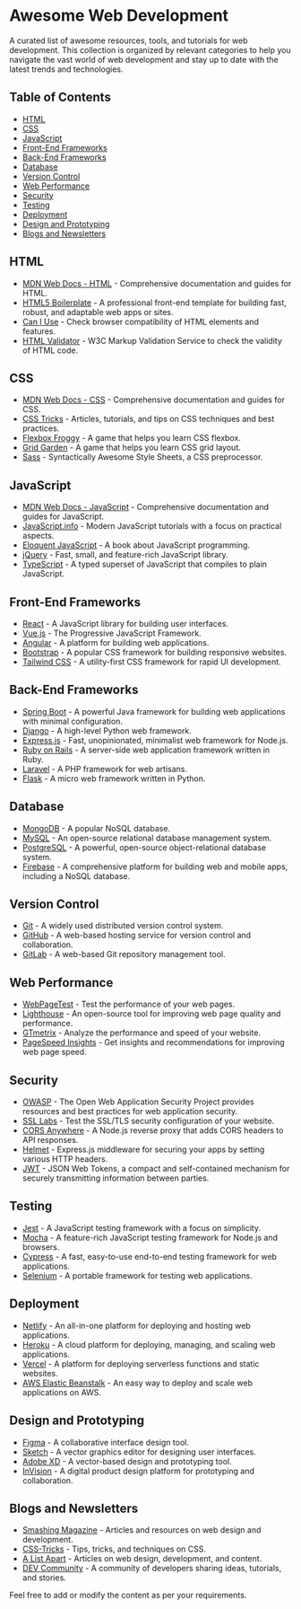 # Awesome Web Development

A curated list of awesome resources, tools, and tutorials for web development. This collection is organized by relevant categories to help you navigate the vast world of web development and stay up to date with the latest trends and technologies.

## Table of Contents

- [HTML](#html)
- [CSS](#css)
- [JavaScript](#javascript)
- [Front-End Frameworks](#front-end-frameworks)
- [Back-End Frameworks](#back-end-frameworks)
- [Database](#database)
- [Version Control](#version-control)
- [Web Performance](#web-performance)
- [Security](#security)
- [Testing](#testing)
- [Deployment](#deployment)
- [Design and Prototyping](#design-and-prototyping)
- [Blogs and Newsletters](#blogs-and-newsletters)

## HTML

- [MDN Web Docs - HTML](https://developer.mozilla.org/en-US/docs/Web/HTML) - Comprehensive documentation and guides for HTML.
- [HTML5 Boilerplate](https://html5boilerplate.com/) - A professional front-end template for building fast, robust, and adaptable web apps or sites.
- [Can I Use](https://caniuse.com/) - Check browser compatibility of HTML elements and features.
- [HTML Validator](https://validator.w3.org/) - W3C Markup Validation Service to check the validity of HTML code.

## CSS

- [MDN Web Docs - CSS](https://developer.mozilla.org/en-US/docs/Web/CSS) - Comprehensive documentation and guides for CSS.
- [CSS Tricks](https://css-tricks.com/) - Articles, tutorials, and tips on CSS techniques and best practices.
- [Flexbox Froggy](https://flexboxfroggy.com/) - A game that helps you learn CSS flexbox.
- [Grid Garden](https://cssgridgarden.com/) - A game that helps you learn CSS grid layout.
- [Sass](https://sass-lang.com/) - Syntactically Awesome Style Sheets, a CSS preprocessor.

## JavaScript

- [MDN Web Docs - JavaScript](https://developer.mozilla.org/en-US/docs/Web/JavaScript) - Comprehensive documentation and guides for JavaScript.
- [JavaScript.info](https://javascript.info/) - Modern JavaScript tutorials with a focus on practical aspects.
- [Eloquent JavaScript](https://eloquentjavascript.net/) - A book about JavaScript programming.
- [jQuery](https://jquery.com/) - Fast, small, and feature-rich JavaScript library.
- [TypeScript](https://www.typescriptlang.org/) - A typed superset of JavaScript that compiles to plain JavaScript.

## Front-End Frameworks

- [React](https://reactjs.org/) - A JavaScript library for building user interfaces.
- [Vue.js](https://vuejs.org/) - The Progressive JavaScript Framework.
- [Angular](https://angular.io/) - A platform for building web applications.
- [Bootstrap](https://getbootstrap.com/) - A popular CSS framework for building responsive websites.
- [Tailwind CSS](https://tailwindcss.com/) - A utility-first CSS framework for rapid UI development.

## Back-End Frameworks

- [Spring Boot](https://spring.io/projects/spring-boot) - A powerful Java framework for building web applications with minimal configuration.
- [Django](https://www.djangoproject.com/) - A high-level Python web framework.
- [Express.js](https://expressjs.com/) - Fast, unopinionated, minimalist web framework for Node.js.
- [Ruby on Rails](https://rubyonrails.org/) - A server-side web application framework written in Ruby.
- [Laravel](https://laravel.com/) - A PHP framework for web artisans.
- [Flask](https://flask.palletsprojects.com/) - A micro web framework written in Python.

## Database

- [MongoDB](https://www.mongodb.com/) - A popular NoSQL database.
- [MySQL](https://www.mysql.com/) - An open-source relational database management system.
- [PostgreSQL](https://www.postgresql.org/) - A powerful, open-source object-relational database system.
- [Firebase](https://firebase.google.com/) - A comprehensive platform for building web and mobile apps, including a NoSQL database.

## Version Control

- [Git](https://git-scm.com/) - A widely used distributed version control system.
- [GitHub](https://github.com/) - A web-based hosting service for version control and collaboration.
- [GitLab](https://gitlab.com/) - A web-based Git repository management tool.

## Web Performance

- [WebPageTest](https://www.webpagetest.org/) - Test the performance of your web pages.
- [Lighthouse](https://developers.google.com/web/tools/lighthouse) - An open-source tool for improving web page quality and performance.
- [GTmetrix](https://gtmetrix.com/) - Analyze the performance and speed of your website.
- [PageSpeed Insights](https://developers.google.com/speed/pagespeed/insights/) - Get insights and recommendations for improving web page speed.

## Security

- [OWASP](https://owasp.org/) - The Open Web Application Security Project provides resources and best practices for web application security.
- [SSL Labs](https://www.ssllabs.com/) - Test the SSL/TLS security configuration of your website.
- [CORS Anywhere](https://github.com/Rob--W/cors-anywhere) - A Node.js reverse proxy that adds CORS headers to API responses.
- [Helmet](https://helmetjs.github.io/) - Express.js middleware for securing your apps by setting various HTTP headers.
- [JWT](https://jwt.io/) - JSON Web Tokens, a compact and self-contained mechanism for securely transmitting information between parties.

## Testing

- [Jest](https://jestjs.io/) - A JavaScript testing framework with a focus on simplicity.
- [Mocha](https://mochajs.org/) - A feature-rich JavaScript testing framework for Node.js and browsers.
- [Cypress](https://www.cypress.io/) - A fast, easy-to-use end-to-end testing framework for web applications.
- [Selenium](https://www.selenium.dev/) - A portable framework for testing web applications.

## Deployment

- [Netlify](https://www.netlify.com/) - An all-in-one platform for deploying and hosting web applications.
- [Heroku](https://www.heroku.com/) - A cloud platform for deploying, managing, and scaling web applications.
- [Vercel](https://vercel.com/) - A platform for deploying serverless functions and static websites.
- [AWS Elastic Beanstalk](https://aws.amazon.com/elasticbeanstalk/) - An easy way to deploy and scale web applications on AWS.

## Design and Prototyping

- [Figma](https://www.figma.com/) - A collaborative interface design tool.
- [Sketch](https://www.sketch.com/) - A vector graphics editor for designing user interfaces.
- [Adobe XD](https://www.adobe.com/products/xd.html) - A vector-based design and prototyping tool.
- [InVision](https://www.invisionapp.com/) - A digital product design platform for prototyping and collaboration.

## Blogs and Newsletters

- [Smashing Magazine](https://www.smashingmagazine.com/) - Articles and resources on web design and development.
- [CSS-Tricks](https://css-tricks.com/) - Tips, tricks, and techniques on CSS.
- [A List Apart](https://alistapart.com/) - Articles on web design, development, and content.
- [DEV Community](https://dev.to/) - A community of developers sharing ideas, tutorials, and stories.

Feel free to add or modify the content as per your requirements.

